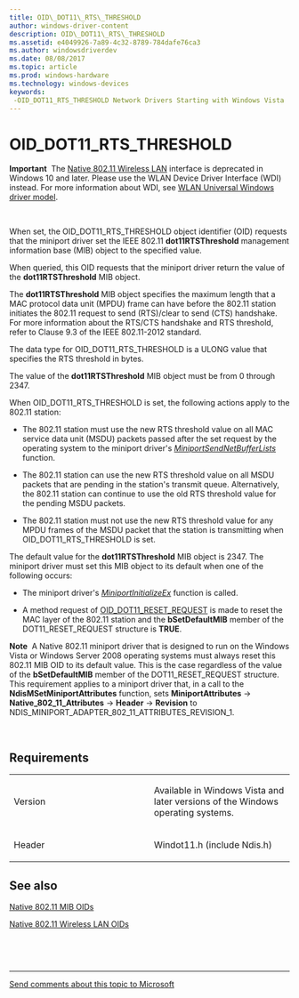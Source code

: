 ```yaml
---
title: OID\_DOT11\_RTS\_THRESHOLD
author: windows-driver-content
description: OID\_DOT11\_RTS\_THRESHOLD
ms.assetid: e4049926-7a89-4c32-8789-784dafe76ca3
ms.author: windowsdriverdev
ms.date: 08/08/2017
ms.topic: article
ms.prod: windows-hardware
ms.technology: windows-devices
keywords: 
 -OID_DOT11_RTS_THRESHOLD Network Drivers Starting with Windows Vista
---
```


# OID\_DOT11\_RTS\_THRESHOLD


**Important**  The [Native 802.11 Wireless LAN](https://msdn.microsoft.com/library/windows/hardware/ff560690) interface is deprecated in Windows 10 and later. Please use the WLAN Device Driver Interface (WDI) instead. For more information about WDI, see [WLAN Universal Windows driver model](https://msdn.microsoft.com/library/windows/hardware/dn897672).

 

When set, the OID\_DOT11\_RTS\_THRESHOLD object identifier (OID) requests that the miniport driver set the IEEE 802.11 **dot11RTSThreshold** management information base (MIB) object to the specified value.

When queried, this OID requests that the miniport driver return the value of the **dot11RTSThreshold** MIB object.

The **dot11RTSThreshold** MIB object specifies the maximum length that a MAC protocol data unit (MPDU) frame can have before the 802.11 station initiates the 802.11 request to send (RTS)/clear to send (CTS) handshake. For more information about the RTS/CTS handshake and RTS threshold, refer to Clause 9.3 of the IEEE 802.11-2012 standard.

The data type for OID\_DOT11\_RTS\_THRESHOLD is a ULONG value that specifies the RTS threshold in bytes.

The value of the **dot11RTSThreshold** MIB object must be from 0 through 2347.

When OID\_DOT11\_RTS\_THRESHOLD is set, the following actions apply to the 802.11 station:

-   The 802.11 station must use the new RTS threshold value on all MAC service data unit (MSDU) packets passed after the set request by the operating system to the miniport driver's [*MiniportSendNetBufferLists*](https://msdn.microsoft.com/library/windows/hardware/ff559440) function.

-   The 802.11 station can use the new RTS threshold value on all MSDU packets that are pending in the station's transmit queue. Alternatively, the 802.11 station can continue to use the old RTS threshold value for the pending MSDU packets.

-   The 802.11 station must not use the new RTS threshold value for any MPDU frames of the MSDU packet that the station is transmitting when OID\_DOT11\_RTS\_THRESHOLD is set.

The default value for the **dot11RTSThreshold** MIB object is 2347. The miniport driver must set this MIB object to its default when one of the following occurs:

-   The miniport driver's [*MiniportInitializeEx*](https://msdn.microsoft.com/library/windows/hardware/ff559389) function is called.

-   A method request of [OID\_DOT11\_RESET\_REQUEST](oid-dot11-reset-request.md) is made to reset the MAC layer of the 802.11 station and the **bSetDefaultMIB** member of the DOT11\_RESET\_REQUEST structure is **TRUE**.

**Note**  A Native 802.11 miniport driver that is designed to run on the Windows Vista or Windows Server 2008 operating systems must always reset this 802.11 MIB OID to its default value. This is the case regardless of the value of the **bSetDefaultMIB** member of the DOT11\_RESET\_REQUEST structure. This requirement applies to a miniport driver that, in a call to the **NdisMSetMiniportAttributes** function, sets **MiniportAttributes** -&gt; **Native\_802\_11\_Attributes** -&gt; **Header** -&gt; **Revision** to NDIS\_MINIPORT\_ADAPTER\_802\_11\_ATTRIBUTES\_REVISION\_1.

 

Requirements
------------

<table>
<colgroup>
<col width="50%" />
<col width="50%" />
</colgroup>
<tbody>
<tr class="odd">
<td><p>Version</p></td>
<td><p>Available in Windows Vista and later versions of the Windows operating systems.</p></td>
</tr>
<tr class="even">
<td><p>Header</p></td>
<td>Windot11.h (include Ndis.h)</td>
</tr>
</tbody>
</table>

## See also


[Native 802.11 MIB OIDs](https://msdn.microsoft.com/library/windows/hardware/ff560645)

[Native 802.11 Wireless LAN OIDs](https://msdn.microsoft.com/library/windows/hardware/ff560691)

 

 


--------------------
[Send comments about this topic to Microsoft](mailto:wsddocfb@microsoft.com?subject=Documentation%20feedback%20%5Bnetvista\netvista%5D:%20OID_DOT11_RTS_THRESHOLD%20%20RELEASE:%20%288/8/2017%29&body=%0A%0APRIVACY%20STATEMENT%0A%0AWe%20use%20your%20feedback%20to%20improve%20the%20documentation.%20We%20don't%20use%20your%20email%20address%20for%20any%20other%20purpose,%20and%20we'll%20remove%20your%20email%20address%20from%20our%20system%20after%20the%20issue%20that%20you're%20reporting%20is%20fixed.%20While%20we're%20working%20to%20fix%20this%20issue,%20we%20might%20send%20you%20an%20email%20message%20to%20ask%20for%20more%20info.%20Later,%20we%20might%20also%20send%20you%20an%20email%20message%20to%20let%20you%20know%20that%20we've%20addressed%20your%20feedback.%0A%0AFor%20more%20info%20about%20Microsoft's%20privacy%20policy,%20see%20http://privacy.microsoft.com/default.aspx. "Send comments about this topic to Microsoft")


